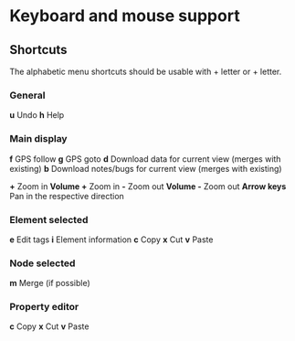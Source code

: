 
# Keyboard and mouse support

## Shortcuts

The alphabetic menu shortcuts should be usable with _<Ctrl>_ + letter or _<Alt>_ + letter.

### General ###
  __u__ Undo
  __h__ Help

### Main display ###
  __f__ GPS follow 
  __g__ GPS goto 
  __d__ Download data for current view (merges with existing) 
  __b__ Download notes/bugs for current view (merges with existing) 

  __+__ Zoom in
  __Volume +__ Zoom in
  __-__ Zoom out
  __Volume -__ Zoom out
  __Arrow keys__ Pan in the respective direction

### Element selected
  __e__ Edit tags
  __i__ Element information
  __c__ Copy
  __x__ Cut 
  __v__ Paste 

### Node selected
  __m__ Merge (if possible)

### Property editor
  __c__ Copy
  __x__ Cut 
  __v__ Paste 
